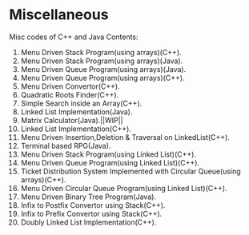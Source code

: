 # Miscellaneous
Misc codes of C++ and Java
 Contents:
 1. Menu Driven Stack Program(using arrays)(C++).
 2. Menu Driven Stack Program(using arrays)(Java).
 3. Menu Driven Queue Program(using arrays)(Java).
 4. Menu Driven Queue Program(using arrays)(C++).
 5. Menu Driven Convertor(C++).
 6. Quadratic Roots Finder(C++).
 7. Simple Search inside an Array(C++).
 8. Linked List Implementation(Java).
 9. Matrix Calculator(Java).||WIP||
10. Linked List Implementation(C++).
11. Menu Driven Insertion,Deletion & Traversal on LinkedList(C++).
12. Terminal based RPG(Java).
13. Menu Driven Stack Program(using Linked List)(C++).
14. Menu Driven Queue Program(using Linked List)(C++).
15. Ticket Distribution System Implemented with Circular Queue(using arrays)(C++).
16. Menu Driven Circular Queue Program(using Linked List)(C++).
17. Menu Driven Binary Tree Program(Java).
18. Infix to Postfix Convertor using Stack(C++).
19. Infix to Prefix Convertor using Stack(C++).
20. Doubly Linked List Implementation(C++).
